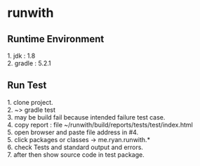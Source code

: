 # runwith
<h2> Runtime Environment </h2>
1. jdk : 1.8 <br>
2. gradle : 5.2.1 <br>

<h2> Run Test </h2>
1. clone project. <br>
2. ~> gradle test <br>
3. may be build fail because intended failure test case. <br>
4. copy report : file ~/runwith/build/reports/tests/test/index.html <br>
5. open browser and paste file address in #4. <br>
5. click packages or classes -> me.ryan.runwith.* <br>
6. check Tests and standard output and errors. <br>
7. after then show source code in test package. <br>